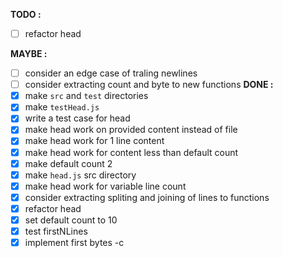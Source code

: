 **TODO :**
-[ ] refactor head

**MAYBE :**
- [ ] consider an edge case of traling newlines
- [ ] consider extracting count and byte to new functions
**DONE :**
- [x] make `src` and `test` directories
- [x] make `testHead.js`
- [x] write a test case for head
- [x] make head work on provided content instead of file
- [x] make head work for 1 line content
- [x] make head work for content less than default count
- [x] make default count 2 
- [x] make `head.js` src directory
- [x] make head work for variable line count
- [x] consider extracting spliting and joining of lines to functions
- [x] refactor head
- [x] set default count to 10
- [x] test firstNLines
- [x] implement first bytes -c
